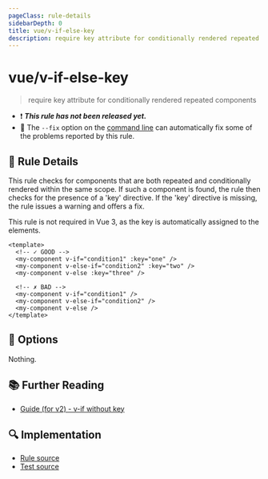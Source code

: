 ```yaml
---
pageClass: rule-details
sidebarDepth: 0
title: vue/v-if-else-key
description: require key attribute for conditionally rendered repeated components
---
```


# vue/v-if-else-key

> require key attribute for conditionally rendered repeated components

- :exclamation: <badge text="This rule has not been released yet." vertical="middle" type="error"> **_This rule has not been released yet._** </badge>
- :wrench: The `--fix` option on the [command line](https://eslint.org/docs/user-guide/command-line-interface#fixing-problems) can automatically fix some of the problems reported by this rule.

## :book: Rule Details

This rule checks for components that are both repeated and conditionally rendered within the same scope. If such a component is found, the rule then checks for the presence of a 'key' directive. If the 'key' directive is missing, the rule issues a warning and offers a fix.

This rule is not required in Vue 3, as the key is automatically assigned to the elements.

<eslint-code-block fix :rules="{'vue/v-if-else-key': ['error']}">

```vue
<template>
  <!-- ✓ GOOD -->
  <my-component v-if="condition1" :key="one" />
  <my-component v-else-if="condition2" :key="two" />
  <my-component v-else :key="three" />

  <!-- ✗ BAD -->
  <my-component v-if="condition1" />
  <my-component v-else-if="condition2" />
  <my-component v-else />
</template>
```

</eslint-code-block>

## :wrench: Options

Nothing.

## :books: Further Reading

- [Guide (for v2) - v-if without key](https://v2.vuejs.org/v2/style-guide/#v-if-v-else-if-v-else-without-key-use-with-caution)

## :mag: Implementation

- [Rule source](https://github.com/vuejs/eslint-plugin-vue/blob/master/lib/rules/v-if-else-key.js)
- [Test source](https://github.com/vuejs/eslint-plugin-vue/blob/master/tests/lib/rules/v-if-else-key.js)
